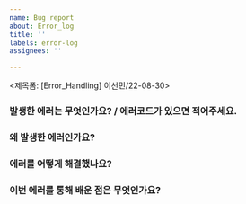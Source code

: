 ```yaml
---
name: Bug report
about: Error_log
title: ''
labels: error-log
assignees: ''

---
```

<제목폼: [Error_Handling] 이선민/22-08-30>

### 발생한 에러는 무엇인가요? / 에러코드가 있으면 적어주세요.

### 왜 발생한 에러인가요?

### 에러를 어떻게 해결했나요?

### 이번 에러를 통해 배운 점은 무엇인가요?
